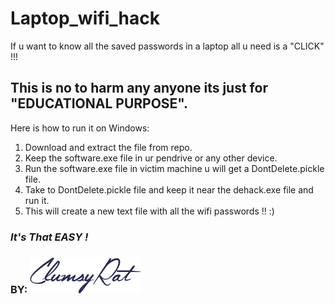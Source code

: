 # Laptop_wifi_hack
If u want to know all the saved passwords in a laptop all u need is a "CLICK" !!!

## This is no to harm any anyone its just for "EDUCATIONAL PURPOSE".

Here is how to run it on Windows:
1. Download and extract the file from repo. 
2. Keep the software.exe file in ur pendrive or any other device.
3. Run the software.exe file in victim machine u will get a DontDelete.pickle file.
4. Take to DontDelete.pickle file and keep it near the dehack.exe file and run it.
5. This will create a new text file with all the wifi passwords !! :)


### _It's That EASY !_

### __BY:__   ![alt ClumsyRat](https://github.com/Ankith-Cirgir/CollegeBruteForce/blob/master/clumsylogo.png "ClumsyRat")

